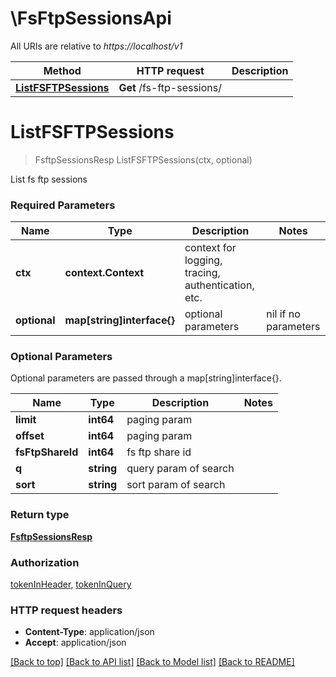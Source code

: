 # \FsFtpSessionsApi

All URIs are relative to *https://localhost/v1*

Method | HTTP request | Description
------------- | ------------- | -------------
[**ListFSFTPSessions**](FsFtpSessionsApi.md#ListFSFTPSessions) | **Get** /fs-ftp-sessions/ | 


# **ListFSFTPSessions**
> FsftpSessionsResp ListFSFTPSessions(ctx, optional)


List fs ftp sessions

### Required Parameters

Name | Type | Description  | Notes
------------- | ------------- | ------------- | -------------
 **ctx** | **context.Context** | context for logging, tracing, authentication, etc.
 **optional** | **map[string]interface{}** | optional parameters | nil if no parameters

### Optional Parameters
Optional parameters are passed through a map[string]interface{}.

Name | Type | Description  | Notes
------------- | ------------- | ------------- | -------------
 **limit** | **int64**| paging param | 
 **offset** | **int64**| paging param | 
 **fsFtpShareId** | **int64**| fs ftp share id | 
 **q** | **string**| query param of search | 
 **sort** | **string**| sort param of search | 

### Return type

[**FsftpSessionsResp**](FSFTPSessionsResp.md)

### Authorization

[tokenInHeader](../README.md#tokenInHeader), [tokenInQuery](../README.md#tokenInQuery)

### HTTP request headers

 - **Content-Type**: application/json
 - **Accept**: application/json

[[Back to top]](#) [[Back to API list]](../README.md#documentation-for-api-endpoints) [[Back to Model list]](../README.md#documentation-for-models) [[Back to README]](../README.md)


